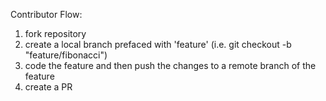 Contributor Flow:

1) fork repository
2) create a local branch prefaced with 'feature' (i.e. git checkout -b "feature/fibonacci")
3) code the feature and then push the changes to a remote branch of the feature
4) create a PR